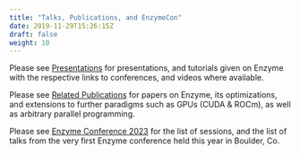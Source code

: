 ```yaml
---
title: "Talks, Publications, and EnzymeCon"
date: 2019-11-29T15:26:15Z
draft: false
weight: 10
---
```


Please see [Presentations](/talks/Talks) for presentations, and tutorials given on Enzyme with the respective links to conferences, and videos where available.

Please see [Related Publications](/talks/Publications) for papers on Enzyme, its optimizations, and extensions to further paradigms such as GPUs (CUDA & ROCm), as well as arbitrary parallel programming.

Please see [Enzyme Conference 2023](/talks/EnzymeCon) for the list of sessions, and the list of talks from the very first Enzyme conference held this year in Boulder, Co.
